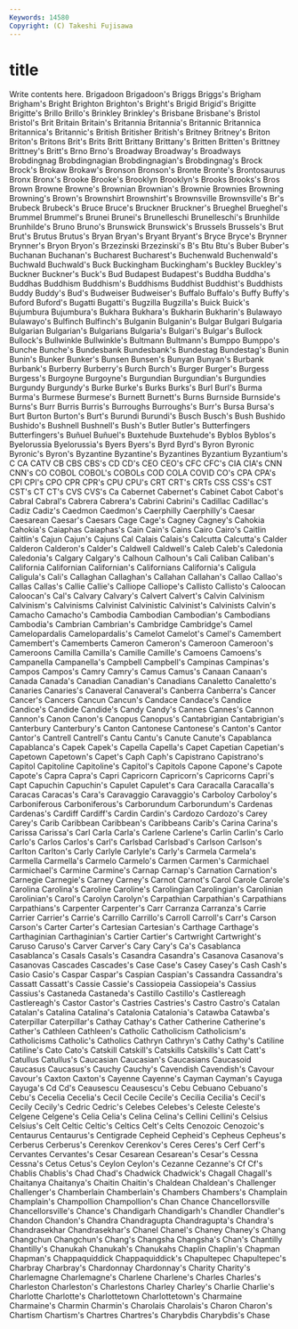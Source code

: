 ```yaml
---
Keywords: 14580 
Copyright: (C) Takeshi Fujisawa
---
```


# title

Write contents here.
Brigadoon
Brigadoon's Briggs Briggs's Brigham Brigham's Bright Brighton Brighton's Bright's Brigid
Brigid's Brigitte Brigitte's Brillo Brillo's Brinkley Brinkley's Brisbane Brisbane's Bristol
Bristol's Brit Britain Britain's Britannia Britannia's Britannic Britannica Britannica's Britannic's
British Britisher British's Britney Britney's Briton Briton's Britons Brit's Brits
Britt Brittany Brittany's Britten Britten's Brittney Brittney's Britt's Brno Brno's
Broadway Broadway's Broadways Brobdingnag Brobdingnagian Brobdingnagian's Brobdingnag's Brock Brock's Brokaw
Brokaw's Bronson Bronson's Bronte Bronte's Brontosaurus Bronx Bronx's Brooke Brooke's
Brooklyn Brooklyn's Brooks Brooks's Bros Brown Browne Browne's Brownian Brownian's
Brownie Brownies Browning Browning's Brown's Brownshirt Brownshirt's Brownsville Brownsville's Br's
Brubeck Brubeck's Bruce Bruce's Bruckner Bruckner's Brueghel Brueghel's Brummel Brummel's
Brunei Brunei's Brunelleschi Brunelleschi's Brunhilde Brunhilde's Bruno Bruno's Brunswick Brunswick's
Brussels Brussels's Brut Brut's Brutus Brutus's Bryan Bryan's Bryant Bryant's
Bryce Bryce's Brynner Brynner's Bryon Bryon's Brzezinski Brzezinski's B's Btu
Btu's Buber Buber's Buchanan Buchanan's Bucharest Bucharest's Buchenwald Buchenwald's Buchwald
Buchwald's Buck Buckingham Buckingham's Buckley Buckley's Buckner Buckner's Buck's Bud
Budapest Budapest's Buddha Buddha's Buddhas Buddhism Buddhism's Buddhisms Buddhist Buddhist's
Buddhists Buddy Buddy's Bud's Budweiser Budweiser's Buffalo Buffalo's Buffy Buffy's
Buford Buford's Bugatti Bugatti's Bugzilla Bugzilla's Buick Buick's Bujumbura Bujumbura's
Bukhara Bukhara's Bukharin Bukharin's Bulawayo Bulawayo's Bulfinch Bulfinch's Bulganin Bulganin's
Bulgar Bulgari Bulgaria Bulgarian Bulgarian's Bulgarians Bulgaria's Bulgari's Bulgar's Bullock
Bullock's Bullwinkle Bullwinkle's Bultmann Bultmann's Bumppo Bumppo's Bunche Bunche's Bundesbank
Bundesbank's Bundestag Bundestag's Bunin Bunin's Bunker Bunker's Bunsen Bunsen's Bunyan
Bunyan's Burbank Burbank's Burberry Burberry's Burch Burch's Burger Burger's Burgess
Burgess's Burgoyne Burgoyne's Burgundian Burgundian's Burgundies Burgundy Burgundy's Burke Burke's
Burks Burks's Burl Burl's Burma Burma's Burmese Burmese's Burnett Burnett's
Burns Burnside Burnside's Burns's Burr Burris Burris's Burroughs Burroughs's Burr's
Bursa Bursa's Burt Burton Burton's Burt's Burundi Burundi's Busch Busch's
Bush Bushido Bushido's Bushnell Bushnell's Bush's Butler Butler's Butterfingers Butterfingers's
Buñuel Buñuel's Buxtehude Buxtehude's Byblos Byblos's Byelorussia Byelorussia's Byers Byers's
Byrd Byrd's Byron Byronic Byronic's Byron's Byzantine Byzantine's Byzantines Byzantium
Byzantium's C CA CATV CB CBS CBS's CD CD's CEO
CEO's CFC CFC's CIA CIA's CNN CNN's CO COBOL COBOL's
COBOLs COD COLA COVID CO's CPA CPA's CPI CPI's CPO
CPR CPR's CPU CPU's CRT CRT's CRTs CSS CSS's CST
CST's CT CT's CVS CVS's Ca Cabernet Cabernet's Cabinet Cabot
Cabot's Cabral Cabral's Cabrera Cabrera's Cabrini Cabrini's Cadillac Cadillac's Cadiz
Cadiz's Caedmon Caedmon's Caerphilly Caerphilly's Caesar Caesarean Caesar's Caesars Cage
Cage's Cagney Cagney's Cahokia Cahokia's Caiaphas Caiaphas's Cain Cain's Cains
Cairo Cairo's Caitlin Caitlin's Cajun Cajun's Cajuns Cal Calais Calais's
Calcutta Calcutta's Calder Calderon Calderon's Calder's Caldwell Caldwell's Caleb Caleb's
Caledonia Caledonia's Calgary Calgary's Calhoun Calhoun's Cali Caliban Caliban's California
Californian Californian's Californians California's Caligula Caligula's Cali's Callaghan Callaghan's Callahan
Callahan's Callao Callao's Callas Callas's Callie Callie's Calliope Calliope's Callisto
Callisto's Caloocan Caloocan's Cal's Calvary Calvary's Calvert Calvert's Calvin Calvinism
Calvinism's Calvinisms Calvinist Calvinistic Calvinist's Calvinists Calvin's Camacho Camacho's Cambodia
Cambodian Cambodian's Cambodians Cambodia's Cambrian Cambrian's Cambridge Cambridge's Camel Camelopardalis
Camelopardalis's Camelot Camelot's Camel's Camembert Camembert's Camemberts Cameron Cameron's Cameroon
Cameroon's Cameroons Camilla Camilla's Camille Camille's Camoens Camoens's Campanella Campanella's
Campbell Campbell's Campinas Campinas's Campos Campos's Camry Camry's Camus Camus's
Canaan Canaan's Canada Canada's Canadian Canadian's Canadians Canaletto Canaletto's Canaries
Canaries's Canaveral Canaveral's Canberra Canberra's Cancer Cancer's Cancers Cancun Cancun's
Candace Candace's Candice Candice's Candide Candide's Candy Candy's Cannes Cannes's
Cannon Cannon's Canon Canon's Canopus Canopus's Cantabrigian Cantabrigian's Canterbury Canterbury's
Canton Cantonese Cantonese's Canton's Cantor Cantor's Cantrell Cantrell's Cantu Cantu's
Canute Canute's Capablanca Capablanca's Capek Capek's Capella Capella's Capet Capetian
Capetian's Capetown Capetown's Capet's Caph Caph's Capistrano Capistrano's Capitol Capitoline
Capitoline's Capitol's Capitols Capone Capone's Capote Capote's Capra Capra's Capri
Capricorn Capricorn's Capricorns Capri's Capt Capuchin Capuchin's Capulet Capulet's Cara
Caracalla Caracalla's Caracas Caracas's Cara's Caravaggio Caravaggio's Carboloy Carboloy's Carboniferous
Carboniferous's Carborundum Carborundum's Cardenas Cardenas's Cardiff Cardiff's Cardin Cardin's Cardozo
Cardozo's Carey Carey's Carib Caribbean Caribbean's Caribbeans Carib's Carina Carina's
Carissa Carissa's Carl Carla Carla's Carlene Carlene's Carlin Carlin's Carlo
Carlo's Carlos Carlos's Carl's Carlsbad Carlsbad's Carlson Carlson's Carlton Carlton's
Carly Carlyle Carlyle's Carly's Carmela Carmela's Carmella Carmella's Carmelo Carmelo's
Carmen Carmen's Carmichael Carmichael's Carmine Carmine's Carnap Carnap's Carnation Carnation's
Carnegie Carnegie's Carney Carney's Carnot Carnot's Carol Carole Carole's Carolina
Carolina's Caroline Caroline's Carolingian Carolingian's Carolinian Carolinian's Carol's Carolyn Carolyn's
Carpathian Carpathian's Carpathians Carpathians's Carpenter Carpenter's Carr Carranza Carranza's Carrie
Carrier Carrier's Carrie's Carrillo Carrillo's Carroll Carroll's Carr's Carson Carson's
Carter Carter's Cartesian Cartesian's Carthage Carthage's Carthaginian Carthaginian's Cartier Cartier's
Cartwright Cartwright's Caruso Caruso's Carver Carver's Cary Cary's Ca's Casablanca
Casablanca's Casals Casals's Casandra Casandra's Casanova Casanova's Casanovas Cascades Cascades's
Case Case's Casey Casey's Cash Cash's Casio Casio's Caspar Caspar's
Caspian Caspian's Cassandra Cassandra's Cassatt Cassatt's Cassie Cassie's Cassiopeia Cassiopeia's
Cassius Cassius's Castaneda Castaneda's Castillo Castillo's Castlereagh Castlereagh's Castor Castor's
Castries Castries's Castro Castro's Catalan Catalan's Catalina Catalina's Catalonia Catalonia's
Catawba Catawba's Caterpillar Caterpillar's Cathay Cathay's Cather Catherine Catherine's Cather's
Cathleen Cathleen's Catholic Catholicism Catholicism's Catholicisms Catholic's Catholics Cathryn Cathryn's
Cathy Cathy's Catiline Catiline's Cato Cato's Catskill Catskill's Catskills Catskills's
Catt Catt's Catullus Catullus's Caucasian Caucasian's Caucasians Caucasoid Caucasus Caucasus's
Cauchy Cauchy's Cavendish Cavendish's Cavour Cavour's Caxton Caxton's Cayenne Cayenne's
Cayman Cayman's Cayuga Cayuga's Cd Cd's Ceausescu Ceausescu's Cebu Cebuano
Cebuano's Cebu's Cecelia Cecelia's Cecil Cecile Cecile's Cecilia Cecilia's Cecil's
Cecily Cecily's Cedric Cedric's Celebes Celebes's Celeste Celeste's Celgene Celgene's
Celia Celia's Celina Celina's Cellini Cellini's Celsius Celsius's Celt Celtic
Celtic's Celtics Celt's Celts Cenozoic Cenozoic's Centaurus Centaurus's Centigrade Cepheid
Cepheid's Cepheus Cepheus's Cerberus Cerberus's Cerenkov Cerenkov's Ceres Ceres's Cerf
Cerf's Cervantes Cervantes's Cesar Cesarean Cesarean's Cesar's Cessna Cessna's Cetus
Cetus's Ceylon Ceylon's Cezanne Cezanne's Cf Cf's Chablis Chablis's Chad
Chad's Chadwick Chadwick's Chagall Chagall's Chaitanya Chaitanya's Chaitin Chaitin's Chaldean
Chaldean's Challenger Challenger's Chamberlain Chamberlain's Chambers Chambers's Champlain Champlain's Champollion
Champollion's Chan Chance Chancellorsville Chancellorsville's Chance's Chandigarh Chandigarh's Chandler Chandler's
Chandon Chandon's Chandra Chandragupta Chandragupta's Chandra's Chandrasekhar Chandrasekhar's Chanel Chanel's
Chaney Chaney's Chang Changchun Changchun's Chang's Changsha Changsha's Chan's Chantilly
Chantilly's Chanukah Chanukah's Chanukahs Chaplin Chaplin's Chapman Chapman's Chappaquiddick Chappaquiddick's
Chapultepec Chapultepec's Charbray Charbray's Chardonnay Chardonnay's Charity Charity's Charlemagne Charlemagne's
Charlene Charlene's Charles Charles's Charleston Charleston's Charlestons Charley Charley's Charlie
Charlie's Charlotte Charlotte's Charlottetown Charlottetown's Charmaine Charmaine's Charmin Charmin's Charolais
Charolais's Charon Charon's Chartism Chartism's Chartres Chartres's Charybdis Charybdis's Chase
